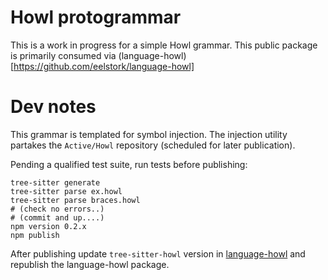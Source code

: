 # Howl protogrammar

This is a work in progress for a simple Howl grammar.
This public package is primarily consumed via (language-howl)[https://github.com/eelstork/language-howl]

# Dev notes

This grammar is templated for symbol injection. The injection utility partakes the `Active/Howl` repository (scheduled for later publication).

Pending a qualified test suite, run tests before publishing:

```
tree-sitter generate
tree-sitter parse ex.howl
tree-sitter parse braces.howl
# (check no errors..)
# (commit and up....)
npm version 0.2.x
npm publish
```

After publishing update `tree-sitter-howl` version in [language-howl](https://github.com/eelstork/language-howl) and republish the language-howl package.
